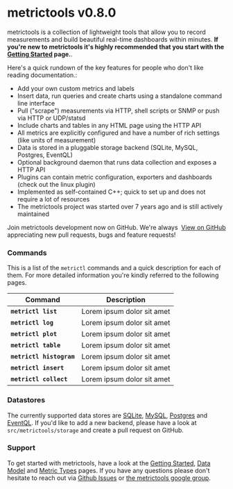 # metrictools v0.8.0

metrictools is a collection of lightweight tools that allow you to record measurements
and build beautiful real-time dashboards within minutes. **If you're new to metrictools it's highly recommended that you start with the
[Getting Started](/documentation/getting-started) page.**. 

Here's a quick rundown of the key features for people who don't like reading
documentation.:

  - Add your own custom metrics and labels
  - Insert data, run queries and create charts using a standalone command line interface
  - Pull ("scrape") measurements via HTTP, shell scripts or SNMP or push via HTTP or UDP/statsd
  - Include charts and tables in any HTML page using the HTTP API
  - All metrics are explicitly configured and have a number of rich settings (like units of measurement)
  - Data is stored in a pluggable storage backend (SQLite, MySQL, Postgres, EventQL)
  - Optional background daemon that runs data collection and exposes a HTTP API
  - Plugins can contain metric configuration, exporters and dashboards (check out
    the linux plugin)
  - Implemented as self-contained C++; quick to set up and does not require a lot of resources
  - The metrictools project was started over 7 years ago and is still actively maintained


<div class="notice">
  <div style="float:right;"><a class="github-button" data-style="mega" href="https://github.com/paulasmuth/metrictools" data-count-href="/paulasmuth/metrictools/stargazers" data-count-api="/repos/paulasmuth/metrictools#stargazers_count" data-count-aria-label="# stargazers on GitHub" aria-label="Star paulasmuth/metrictools on GitHub">View on GitHub</a></div>
  Join metrictools development now on GitHub. We're always appreciating new pull requests, bugs and feature requests!
</div>


### Commands

This is a list of the `metrictl` commands and a quick description for each of
them. For more detailed information you're kindly referred to the following
pages.

<table>
  <thead>
    <tr>
      <th>Command</th>
      <th>Description</th>
    </tr>
  </thead>
  <tbody>
    <tr>
      <td><code><strong>metrictl list</strong></code></td>
      <td>Lorem ipsum dolor sit amet</td>
    </tr>
    <tr>
      <td><code><strong>metrictl log</strong></code></td>
      <td>Lorem ipsum dolor sit amet</td>
    </tr>
    <tr>
      <td><code><strong>metrictl plot</strong></code></td>
      <td>Lorem ipsum dolor sit amet</td>
    </tr>
    <tr>
      <td><code><strong>metrictl table</strong></code></td>
      <td>Lorem ipsum dolor sit amet</td>
    </tr>
    <tr>
      <td><code><strong>metrictl histogram</strong></code></td>
      <td>Lorem ipsum dolor sit amet</td>
    </tr>
    <tr>
      <td><code><strong>metrictl insert</strong></code></td>
      <td>Lorem ipsum dolor sit amet</td>
    </tr>
    <tr>
      <td><code><strong>metrictl collect</strong></code></td>
      <td>Lorem ipsum dolor sit amet</td>
    </tr>
  </tbody>
</table>

### Datastores

The currently supported data stores are 
[SQLite](/documentation/backend-sqlite),
[MySQL](/documentation/backend-mysql), 
[Postgres](/documentation/backend-postgres) and [EventQL](/documentation/backend-eventql).
If you'd like to add a new backend, please have a look at `src/metrictools/storage` and
create a pull request on GitHub.


### Support

To get started with metrictools, have a look at the [Getting Started](/documentation/getting-started),
[Data Model](/documentation/data-model) and [Metric Types](/documentation/metric-types)
pages. If you have any questions please don't hesitate to reach out via
[Github Issues](http://github.com/paulasmuth/metrictools/issues)
or [the metrictools google group](http://groups.google.com/group/metrictools).

<script async defer src="https://buttons.github.io/buttons.js"></script>
